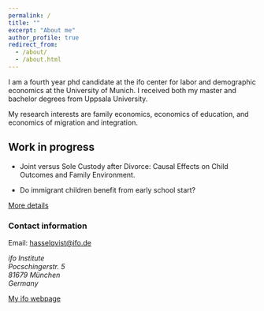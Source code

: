 ```yaml
---
permalink: /
title: ""
excerpt: "About me"
author_profile: true
redirect_from: 
  - /about/
  - /about.html
---
```


I am a fourth year phd candidate at the ifo center for labor and demographic economics at the University of Munich. I received both my master and bachelor degrees from Uppsala University.

My research interests are family economics, economics of education, and economics of migration and integration.

## Work in progress

* Joint versus Sole Custody after Divorce: Causal Effects on Child Outcomes and Family Environment. 

* Do immigrant children benefit from early school start? 

[More details](https://hasselqvist.github.io/research/)


### Contact information

Email: hasselqvist@ifo.de

<address>
  ifo Institute <br />  Pocschingerstr. 5 <br /> 81679 München<br /> Germany
</address>

[My ifo webpage](https://www.ifo.de/en/hasselqvist-a)



